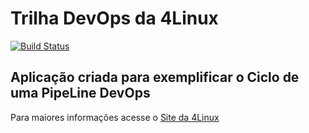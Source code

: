 # Trilha DevOps da 4Linux

<!-- Altere a Flag abaixo com sua URL do Travis -->
[![Build Status](https://travis-ci.org/lucascharger/DevOpsLab-HelloWorld.svg?branch=master)](https://travis-ci.org/lucascharger/DevOpsLab-HelloWorld)

## Aplicação criada para exemplificar o Ciclo de uma PipeLine DevOps


Para maiores informações acesse o [Site da 4Linux](https://www.4linux.com.br/cursos/devops)
